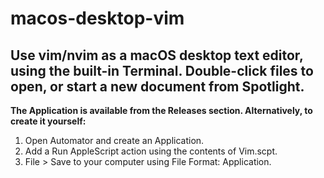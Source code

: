 # macos-desktop-vim
Use vim/nvim as a macOS desktop text editor, using the built-in Terminal. Double-click files to open, or start a new document from Spotlight.
---
**The Application is available from the Releases section. Alternatively, to create it yourself:**
1. Open Automator and create an Application.
2. Add a Run AppleScript action using the contents of Vim.scpt.
3. File > Save to your computer using File Format: Application.
